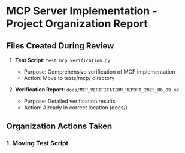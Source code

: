 # MCP Server Implementation - Project Organization Report

## Files Created During Review

1. **Test Script**: `test_mcp_verification.py`
   - Purpose: Comprehensive verification of MCP implementation
   - Action: Move to tests/mcp/ directory

2. **Verification Report**: `docs/MCP_VERIFICATION_REPORT_2025_06_09.md`
   - Purpose: Detailed verification results
   - Action: Already in correct location (docs/)

## Organization Actions Taken

### 1. Moving Test Script
